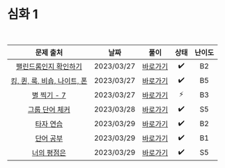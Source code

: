 # 심화 1

<br>

|                              문제 출처                               |    날짜    |          풀이          | 상태 | 난이도 |
| :------------------------------------------------------------------: | :--------: | :--------------------: | :--: | :----: |
|    [팰린드롬인지 확인하기](https://www.acmicpc.net/problem/10988)    | 2023/03/27 | [바로가기](./10988.js) |  ✔️  |   B2   |
| [킹, 퀸, 룩, 비숍, 나이트, 폰](https://www.acmicpc.net/problem/3003) | 2023/03/27 | [바로가기](./3003.js)  |  ✔️  |   B5   |
|         [별 찍기 - 7](https://www.acmicpc.net/problem/2444)          | 2023/03/27 | [바로가기](./2444.js)  |  ⚡  |   B3   |
|        [그룹 단어 체커](https://www.acmicpc.net/problem/1316)        | 2023/03/28 | [바로가기](./1316.js)  |  ✔️  |   S5   |
|          [타자 연습](https://www.acmicpc.net/problem/17487)          | 2023/03/29 | [바로가기](./17487.js) |  ✔️  |   B2   |
|          [단어 공부](https://www.acmicpc.net/problem/1157)           | 2023/03/29 | [바로가기](./1157.js)  |  ✔️  |   B1   |
|         [너의 평점은](https://www.acmicpc.net/problem/25206)         | 2023/03/29 | [바로가기](./25206.js) |  ✔️  |   S5   |
